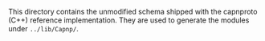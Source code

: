 This directory contains the unmodified schema shipped with the capnproto
(C++) reference implementation. They are used to generate the modules
under `../lib/Capnp/`.
